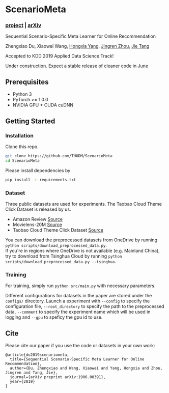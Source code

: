# ScenarioMeta
### [project](https://sites.google.com/view/scenariometa) | [arXiv](https://arxiv.org/abs/1906.00391)

Sequential Scenario-Specific Meta Learner for Online Recommendation

Zhengxiao Du, Xiaowei Wang, [Hongxia Yang](https://sites.google.com/site/hystatistics/home), [Jingren Zhou](http://www.cs.columbia.edu/~jrzhou/), [Jie Tang](http://keg.cs.tsinghua.edu.cn/jietang/)

Accepted to KDD 2019 Applied Data Science Track!

Under construction. Expect a stable release of cleaner code in June

## Prerequisites

- Python 3
- PyTorch >= 1.0.0
- NVIDIA GPU + CUDA cuDNN

## Getting Started

### Installation

Clone this repo.

```bash
git clone https://github.com/THUDM/ScenarioMeta
cd ScenarioMeta
```

Please install dependencies by

```bash
pip install -r requirements.txt
```

### Dataset

Three public datasets are used for experiments. The Taobao Cloud Theme Click Dataset is released by us.

- Amazon Review [Source](http://jmcauley.ucsd.edu/data/amazon)
- Movielens-20M [Source](https://grouplens.org/datasets/movielens/20m/)
- Taobao Cloud Theme Click Dataset [Source](https://tianchi.aliyun.com/dataset/dataDetail?dataId=9716)

You can download the preprocessed datasets from OneDrive by running `python scripts/download_preprocessed_data.py`.  
If you're in regions where OneDrive is not available (e.g. Mainland China), try to download from Tsinghua Cloud by running `python scripts/download_preprocessed_data.py --tsinghua`.

### Training

For training, simply run `python src/main.py` with necessary parameters.  

Different configurations for datasets in the paper are stored under the `configs/` directory. Launch a experiment with `--config` to specify the configuration file, `--root_directory` to specify the path to the preprocessed data, `--comment` to specify the experiment name which will be used in logging and `--gpu` to speficy the gpu id to use. 

## Cite
Please cite our paper if you use the code or datasets in your own work:
```
@article{du2019scenariometa,
  title={Sequential Scenario-Specific Meta Learner for Online Recommendation},
  author={Du, Zhengxiao and Wang, Xiaowei and Yang, Hongxia and Zhou, Jingren and Tang, Jie},
  journal={arXiv preprint arXiv:1906.00391},
  year={2019}
}
```

